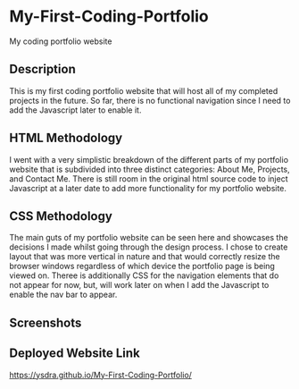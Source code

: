 # My-First-Coding-Portfolio
My coding portfolio website

## Description
This is my first coding portfolio website that will host all of my completed projects in the future. So far, there is no functional navigation since I need to add the Javascript later to enable it. 

## HTML Methodology
I went with a very simplistic breakdown of the different parts of my portfolio website that is subdivided into three distinct categories: About Me, Projects, and Contact Me. There is still room in the original html source code to inject Javascript at a later date to add more functionality for my portfolio website. 

## CSS Methodology
The main guts of my portfolio website can be seen here and showcases the decisions I made whilst going through the design process. I chose to create layout that was more vertical in nature and that would correctly resize the browser windows regardless of which device the portfolio page is being viewed on. Theree is additionally CSS for the navigation elements that do not appear for now, but, will work later on when I add the Javascript to enable the nav bar to appear. 

## Screenshots 

## Deployed Website Link
https://ysdra.github.io/My-First-Coding-Portfolio/

